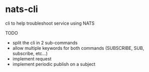 # nats-cli

cli to help troubleshoot service using NATS

TODO

- split the cli in 2 sub-commands
- allow multiple keywords for both commands (SUBSCRIBE, SUB, subscribe, etc...)
- implement request
- implement periodic publish on a subject
